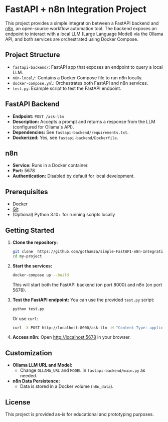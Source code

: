 # FastAPI + n8n Integration Project

This project provides a simple integration between a FastAPI backend and [n8n](https://n8n.io/), an open-source workflow automation tool. The backend exposes an endpoint to interact with a local LLM (Large Language Model) via the Ollama API, and both services are orchestrated using Docker Compose.

## Project Structure

- `fastapi-backend/`: FastAPI app that exposes an endpoint to query a local LLM.
- `n8n-local/`: Contains a Docker Compose file to run n8n locally.
- `docker-compose.yml`: Orchestrates both FastAPI and n8n services.
- `test.py`: Example script to test the FastAPI endpoint.

## FastAPI Backend

- **Endpoint:** `POST /ask-llm`
- **Description:** Accepts a prompt and returns a response from the LLM (configured for Ollama's API).
- **Dependencies:** See `fastapi-backend/requirements.txt`.
- **Dockerized:** Yes, see `fastapi-backend/Dockerfile`.

## n8n

- **Service:** Runs in a Docker container.
- **Port:** 5678
- **Authentication:** Disabled by default for local development.

## Prerequisites

- [Docker](https://www.docker.com/get-started)
- [Git](https://git-scm.com/)
- (Optional) Python 3.10+ for running scripts locally

## Getting Started

1. **Clone the repository:**
   ```sh
   git clone  https://github.com/gothamza/simple-FastAPI-n8n-Integration.git
   cd my-project
   ```

2. **Start the services:**
   ```sh
   docker-compose up --build
   ```
   This will start both the FastAPI backend (on port 8000) and n8n (on port 5678).

3. **Test the FastAPI endpoint:**
   You can use the provided `test.py` script:
   ```sh
   python test.py
   ```
   Or use `curl`:
   ```sh
   curl -X POST http://localhost:8000/ask-llm -H "Content-Type: application/json" -d '{"prompt": "Tell me a fun fact about space."}'
   ```

4. **Access n8n:**
   Open [http://localhost:5678](http://localhost:5678) in your browser.

## Customization

- **Ollama LLM URL and Model:**
  - Change `OLLAMA_URL` and `MODEL` in `fastapi-backend/main.py` as needed.
- **n8n Data Persistence:**
  - Data is stored in a Docker volume (`n8n_data`).

## License

This project is provided as-is for educational and prototyping purposes. 